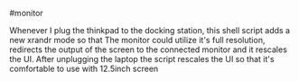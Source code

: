 #monitor

Whenever I plug the thinkpad to the docking station, this shell script adds a new xrandr mode so that The monitor could utilize it's full resolution, redirects the output of the screen to the connected monitor and  it rescales the UI. After unplugging the laptop the script rescales the UI so that it's comfortable to use with 12.5inch screen
